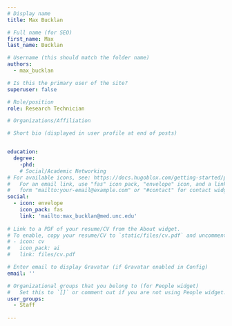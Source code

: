 ```yaml
---
# Display name
title: Max Bucklan

# Full name (for SEO)
first_name: Max
last_name: Bucklan

# Username (this should match the folder name)
authors:
  - max_bucklan

# Is this the primary user of the site?
superuser: false

# Role/position
role: Research Technician

# Organizations/Affiliation

# Short bio (displayed in user profile at end of posts)


education:
  degree:
    -phd: 
    # Social/Academic Networking
# For available icons, see: https://docs.hugoblox.com/getting-started/page-builder/#icons
#   For an email link, use "fas" icon pack, "envelope" icon, and a link in the
#   form "mailto:your-email@example.com" or "#contact" for contact widget.
social:
  - icon: envelope
    icon_pack: fas
    link: 'mailto:max_bucklan@med.unc.edu'
  
# Link to a PDF of your resume/CV from the About widget.
# To enable, copy your resume/CV to `static/files/cv.pdf` and uncomment the lines below.
# - icon: cv
#   icon_pack: ai
#   link: files/cv.pdf

# Enter email to display Gravatar (if Gravatar enabled in Config)
email: ''

# Organizational groups that you belong to (for People widget)
#   Set this to `[]` or comment out if you are not using People widget.
user_groups:
  - Staff
   
---
```


